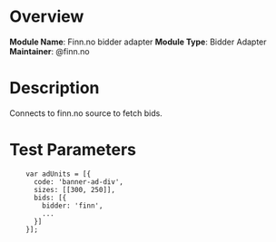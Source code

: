 # Overview

**Module Name**: Finn.no bidder adapter
**Module Type**: Bidder Adapter
**Maintainer**:  @finn.no

# Description

Connects to finn.no source to fetch bids.  

# Test Parameters
```	
    var adUnits = [{
      code: 'banner-ad-div',
      sizes: [[300, 250]],
      bids: [{
        bidder: 'finn',
        ...
      }]
    }];
    
```
